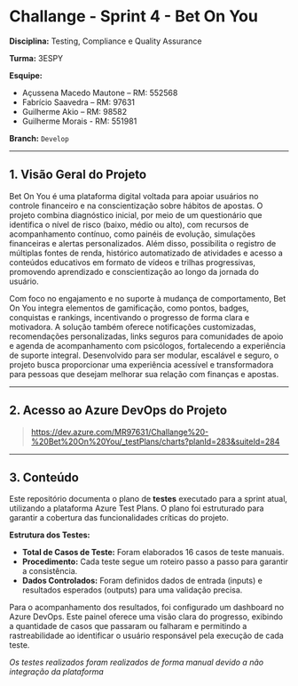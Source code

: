 # Challange - Sprint 4 - Bet On You

**Disciplina:** Testing, Compliance e Quality Assurance

**Turma:** 3ESPY

**Esquipe:**

- Açussena Macedo Mautone – RM: 552568
- Fabrício Saavedra – RM: 97631
- Guilherme Akio – RM: 98582
- Guilherme Morais - RM: 551981

**Branch:** ```Develop```

---

## 1. Visão Geral do Projeto

Bet On You é uma plataforma digital voltada para apoiar usuários no controle financeiro e na conscientização sobre hábitos de apostas. O projeto combina diagnóstico inicial, por meio de um questionário que identifica o nível de risco (baixo, médio ou alto), com recursos de acompanhamento contínuo, como painéis de evolução, simulações financeiras e alertas personalizados. Além disso, possibilita o registro de múltiplas fontes de renda, histórico automatizado de atividades e acesso a conteúdos educativos em formato de vídeos e trilhas progressivas, promovendo aprendizado e conscientização ao longo da jornada do usuário.

Com foco no engajamento e no suporte à mudança de comportamento, Bet On You integra elementos de gamificação, como pontos, badges, conquistas e rankings, incentivando o progresso de forma clara e motivadora. A solução também oferece notificações customizadas, recomendações personalizadas, links seguros para comunidades de apoio e agenda de acompanhamento com psicólogos, fortalecendo a experiência de suporte integral. Desenvolvido para ser modular, escalável e seguro, o projeto busca proporcionar uma experiência acessível e transformadora para pessoas que desejam melhorar sua relação com finanças e apostas.

---

## 2. Acesso ao Azure DevOps do Projeto
> https://dev.azure.com/MR97631/Challange%20-%20Bet%20On%20You/_testPlans/charts?planId=283&suiteId=284

---

## 3. Conteúdo

Este repositório documenta o plano de **testes** executado para a sprint atual, utilizando a plataforma Azure Test Plans. O plano foi estruturado para garantir a cobertura das funcionalidades críticas do projeto.

**Estrutura dos Testes:**
* **Total de Casos de Teste:** Foram elaborados 16 casos de teste manuais.
* **Procedimento:** Cada teste segue um roteiro passo a passo para garantir a consistência.
* **Dados Controlados:** Foram definidos dados de entrada (inputs) e resultados esperados (outputs) para uma validação precisa.

Para o acompanhamento dos resultados, foi configurado um dashboard no Azure DevOps. Este painel oferece uma visão clara do progresso, exibindo a quantidade de casos que passaram ou falharam e permitindo a rastreabilidade ao identificar o usuário responsável pela execução de cada teste.

_Os testes realizados foram realizados de forma manual devido a não integração da plataforma_

